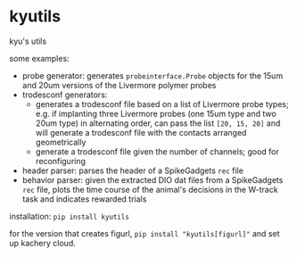 # kyutils

kyu's utils

some examples:
- probe generator: generates `probeinterface.Probe` objects for the 15um and 20um versions of the Livermore polymer probes
- trodesconf generators:
  - generates a trodesconf file based on a list of Livermore probe types; e.g. if implanting three Livermore probes (one 15um type and two 20um type) in alternating order, can pass the list `[20, 15, 20]` and will generate a trodesconf file with the contacts arranged geometrically
  - generate a trodesconf file given the number of channels; good for reconfiguring
- header parser: parses the header of a SpikeGadgets `rec` file
- behavior parser: given the extracted DIO dat files from a SpikeGadgets `rec` file, plots the time course of the animal's decisions in the W-track task and indicates rewarded trials

installation:
`pip install kyutils`

for the version that creates figurl, `pip install "kyutils[figurl]"` and set up kachery cloud.